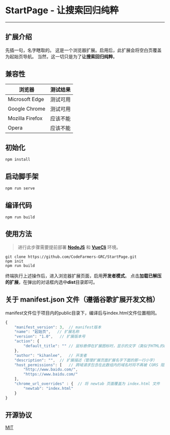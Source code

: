 # StartPage - 让搜索回归纯粹
---
## 扩展介绍
先插一句，名字瞎取的。
这是一个浏览器扩展。启用后，此扩展会将空白页覆盖为起始页导航。
当然，这一切只是为了**让搜索回归纯粹**。

## 兼容性
浏览器|测试结果
-|-
Microsoft Edge|测试可用
Google Chrome|测试可用
Mozilla Firefox|应该不能
Opera|应该不能

## 初始化
```
npm install
```

## 启动脚手架
```
npm run serve
```

## 编译代码
```
npm run build
```

## 使用方法
>进行此步骤需要提前部署 **[NodeJS](http://nodejs.cn)** 和 **[VueCli](https://cli.vuejs.org/zh/guide/)** 环境。
```
git clone https://github.com/CodeFarmers-GRC/StartPage.git
npm init
npm run build
```
终端执行上述操作后，进入浏览器扩展页面，启用**开发者模式**。
点击**加载已解压的扩展**，在弹出的对话框内选中**dist**目录即可。

## 关于 manifest.json 文件（遵循谷歌扩展开发文档）
manifest文件位于项目内的public目录下，编译后与index.html文件位置相同。
``` JavaScript
{
    "manifest_version": 3,  // manifest版本
    "name": "起始页",   // 扩展名称
    "version": "1.0",   // 扩展版本号
    "action": {
        "default_title": "" // 鼠标悬停在扩展图标时，显示的文字（类似于HTML的abbr标签的那个效果）
    },
    "author": "kihanlee",   // 开发者
    "description": "",  // 扩展描述（管理扩展页面扩展名字下面的那一行小字）
    "host_permissions": [   // 跨域请求包含在此数组内的域名时将不再被 CORS 阻止
        "http://www.baidu.com/",
        "https://www.baidu.com/"
    ],
    "chrome_url_overrides" : {  // 将 newtab 页面覆盖为 index.html 文件
        "newtab": "index.html"
    }
}
```
## 开源协议
[MIT](https://opensource.org/licenses/MIT)
